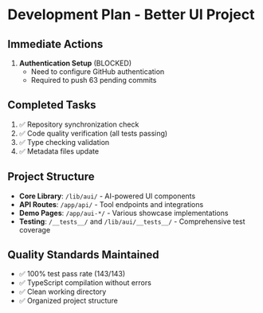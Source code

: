 # Development Plan - Better UI Project

## Immediate Actions
1. **Authentication Setup** (BLOCKED)
   - Need to configure GitHub authentication
   - Required to push 63 pending commits

## Completed Tasks
1. ✅ Repository synchronization check
2. ✅ Code quality verification (all tests passing)
3. ✅ Type checking validation
4. ✅ Metadata files update

## Project Structure
- **Core Library**: `/lib/aui/` - AI-powered UI components
- **API Routes**: `/app/api/` - Tool endpoints and integrations
- **Demo Pages**: `/app/aui-*/` - Various showcase implementations
- **Testing**: `/__tests__/` and `/lib/aui/__tests__/` - Comprehensive test coverage

## Quality Standards Maintained
- ✅ 100% test pass rate (143/143)
- ✅ TypeScript compilation without errors
- ✅ Clean working directory
- ✅ Organized project structure